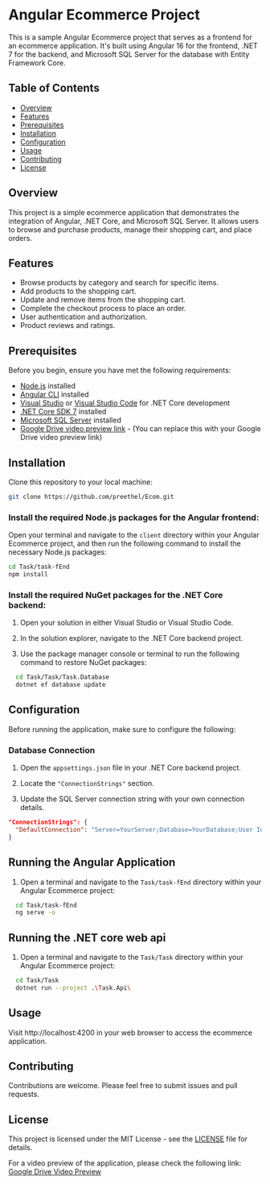 # Angular Ecommerce Project

This is a sample Angular Ecommerce project that serves as a frontend for an ecommerce application. It's built using Angular 16 for the frontend, .NET 7 for the backend, and Microsoft SQL Server for the database with Entity Framework Core.

## Table of Contents
- [Overview](#overview)
- [Features](#features)
- [Prerequisites](#prerequisites)
- [Installation](#installation)
- [Configuration](#configuration)
- [Usage](#usage)
- [Contributing](#contributing)
- [License](#license)

## Overview

This project is a simple ecommerce application that demonstrates the integration of Angular, .NET Core, and Microsoft SQL Server. It allows users to browse and purchase products, manage their shopping cart, and place orders.

## Features

- Browse products by category and search for specific items.
- Add products to the shopping cart.
- Update and remove items from the shopping cart.
- Complete the checkout process to place an order.
- User authentication and authorization.
- Product reviews and ratings.

## Prerequisites

Before you begin, ensure you have met the following requirements:

- [Node.js](https://nodejs.org/) installed
- [Angular CLI](https://cli.angular.io/) installed
- [Visual Studio](https://visualstudio.microsoft.com/) or [Visual Studio Code](https://code.visualstudio.com/) for .NET Core development
- [.NET Core SDK 7](https://dotnet.microsoft.com/download/dotnet/7) installed
- [Microsoft SQL Server](https://www.microsoft.com/en-us/sql-server/sql-server-downloads) installed
- [Google Drive video preview link](https://drive.google.com/file/d/1t5kwDiB_qYWKj8qc7aVwjYeQH_RR7Nlb/view?usp=sharing) - (You can replace this with your Google Drive video preview link)

## Installation

Clone this repository to your local machine:

```bash
git clone https://github.com/preethel/Ecom.git
```

### Install the required Node.js packages for the Angular frontend:

Open your terminal and navigate to the `client` directory within your Angular Ecommerce project, and then run the following command to install the necessary Node.js packages:

```bash
cd Task/task-fEnd
npm install
```
### Install the required NuGet packages for the .NET Core backend:

1. Open your solution in either Visual Studio or Visual Studio Code.

2. In the solution explorer, navigate to the .NET Core backend project.

3. Use the package manager console or terminal to run the following command to restore NuGet packages:

```bash
  cd Task/Task/Task.Database
  dotnet ef database update
```

## Configuration

Before running the application, make sure to configure the following:

### Database Connection

1. Open the `appsettings.json` file in your .NET Core backend project.

2. Locate the `"ConnectionStrings"` section.

3. Update the SQL Server connection string with your own connection details.

```json
"ConnectionStrings": {
  "DefaultConnection": "Server=YourServer;Database=YourDatabase;User Id=YourUser;Password=YourPassword;"
}
```
## Running the Angular Application

1. Open a terminal and navigate to the `Task/task-fEnd` directory within your Angular Ecommerce project:

 ```bash
   cd Task/task-fEnd
   ng serve -o
```
## Running the .NET core web api

1. Open a terminal and navigate to the `Task/Task` directory within your Angular Ecommerce project:

 ```bash
   cd Task/Task
   dotnet run --project .\Task.Api\
```

## Usage

Visit http://localhost:4200 in your web browser to access the ecommerce application.

## Contributing

Contributions are welcome. Please feel free to submit issues and pull requests.

## License

This project is licensed under the MIT License - see the [LICENSE](LICENSE) file for details.

For a video preview of the application, please check the following link: [Google Drive Video Preview](https://drive.google.com/file/d/1t5kwDiB_qYWKj8qc7aVwjYeQH_RR7Nlb/view?usp=sharing)


